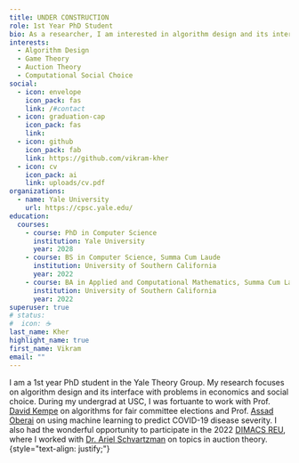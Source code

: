 ```yaml
---
title: UNDER CONSTRUCTION
role: 1st Year PhD Student
bio: As a researcher, I am interested in algorithm design and its interface with problems in economics and social choice.
interests:
  - Algorithm Design
  - Game Theory
  - Auction Theory
  - Computational Social Choice
social:
  - icon: envelope
    icon_pack: fas
    link: /#contact
  - icon: graduation-cap
    icon_pack: fas
    link: 
  - icon: github
    icon_pack: fab
    link: https://github.com/vikram-kher
  - icon: cv
    icon_pack: ai
    link: uploads/cv.pdf
organizations:
  - name: Yale University
    url: https://cpsc.yale.edu/
education:
  courses:
    - course: PhD in Computer Science
      institution: Yale University
      year: 2028
    - course: BS in Computer Science, Summa Cum Laude
      institution: University of Southern California
      year: 2022
    - course: BA in Applied and Computational Mathematics, Summa Cum Laude
      institution: University of Southern California
      year: 2022
superuser: true
# status:
#  icon: ☕️
last_name: Kher
highlight_name: true
first_name: Vikram
email: ""
---
```


I am a 1st year PhD student in the Yale Theory Group. My research focuses on algorithm design and its interface with problems in economics and social choice. During my undergrad at USC, I was fortuante to work with Prof. [David Kempe](https://david-kempe.com/) on algorithms for fair committee elections and Prof. [Assad Oberai](https://sites.usc.edu/oberai/) on using machine learning to predict COVID-19 disease severity. I also had the wonderful opportunity to participate in the 2022 [DIMACS REU](https://reu.dimacs.rutgers.edu/), where I worked with [Dr. Ariel Schvartzman](https://sites.google.com/view/arielsch/home) on topics in auction theory. 
{style="text-align: justify;"}
